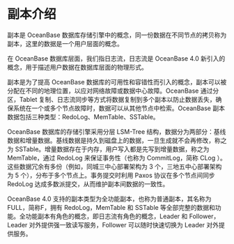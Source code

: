 # 副本介绍

副本是 OceanBase 数据库存储引擎中的概念，同一份数据在不同节点的拷贝称为副本，这里的数据是一个用户层面的概念。

在 OceanBase 数据库层面，我们指日志流，日志流是 OceanBase 4.0 新引入的概念，用于描述用户数据在数据库层面的物理形式。

副本是为了提高 OceanBase 数据库的可用性和容错性而引入的概念，副本可以被分配在不同的地理位置，以应对网络故障或数据中心故障。OceanBase 通过分区，Tablet 复制、日志流同步等方式将数据复制到多个副本以防止数据丢失，确保系统在一个或多个节点故障时，数据可以从其他节点中检索。OceanBase 副本数据包括三种类型：RedoLog、MemTable、SSTable。

OceanBase 数据库的存储引擎采用分层 LSM-Tree 结构，数据分为两部分：基线数据和增量数据。基线数据是持久到磁盘上的数据，一旦生成就不会再修改，称之为 SSTable。增量数据存在于内存，用户写入都是先写到增量数据，称之为 MemTable，通过 RedoLog 来保证事务性（也称为 CommitLog，简称 CLog ）。这些数据冗余有多份（例如，同城三中心部署架构为 3 个，三地五中心部署架构为 5 个），分布于多个节点上。事务提交时利用 Paxos 协议在多个节点间同步 RedoLog 达成多数派提交，从而维护副本间数据的一致性。

OceanBase 4.0 支持的副本类型为全功能副本，也称为普通副本，其名称为FULL，简称F，拥有 RedoLog，MemTable 和 SSTable 等全部完整的数据和功能。全功能副本有角色的概念，即日志流有角色的概念，Leader 和 Follower，Leader 对外提供强一致读写服务，Follower 可以随时快速切换为 Leader 对外提供服务。
